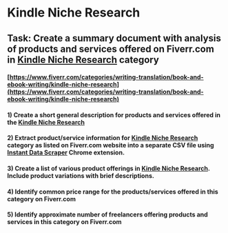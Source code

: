 # Kindle Niche Research
## Task: Create a summary document with analysis of products and services offered on Fiverr.com in [Kindle Niche Research](https://www.fiverr.com/categories/writing-translation/book-and-ebook-writing/kindle-niche-research) category
#### [https://www.fiverr.com/categories/writing-translation/book-and-ebook-writing/kindle-niche-research](https://www.fiverr.com/categories/writing-translation/book-and-ebook-writing/kindle-niche-research)
#### 1) Create a short general description for products and services offered in the [Kindle Niche Research](https://www.fiverr.com/categories/writing-translation/book-and-ebook-writing/kindle-niche-research)
#### 2) Extract product/service information for [Kindle Niche Research](https://www.fiverr.com/categories/writing-translation/book-and-ebook-writing/kindle-niche-research) category as listed on Fiverr.com website into a separate CSV file using [Instant Data Scraper](https://chrome.google.com/webstore/detail/instant-data-scraper/ofaokhiedipichpaobibbnahnkdoiiah) Chrome extension.
#### 3) Create a list of various product offerings in [Kindle Niche Research](https://www.fiverr.com/categories/writing-translation/book-and-ebook-writing/kindle-niche-research). Include product variations with brief descriptions.
#### 4) Identify common price range for the products/services offered in this category on Fiverr.com
#### 5) Identify approximate number of freelancers offering products and services in this category on Fiverr.com
